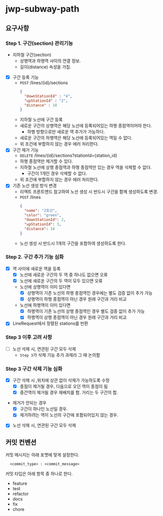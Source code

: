 # jwp-subway-path

## 요구사항

### Step 1. 구간(section) 관리기능

- 지하철 구간(section)
    - 상행역과 하행역 사이의 연결 정보.
    - 길이(distance) 속성을 가짐.
- [x] 구간 등록 기능
    - `POST` /lines/{id}/sections
      ```json
      {
        "downStationId" : "4",
        "upStationId" : "2",
        "distance" : 10
      }
      ```
    - 지하철 노선에 구간 등록
    - 새로운 구간의 상행역은 해당 노선에 등록되어있는 하행 종점역이어야 한다.
        - 하행 방향으로만 새로운 역 추가가 가능하다.
    - 새로운 구간의 하행역은 해당 노선에 등록되어있는 역일 수 없다.
    - 위 조건에 부합하지 않는 경우 에러 처리한다.
- [x] 구간 제거 기능
    - `DELETE` /lines/{id}/sections?stationId={station_id}
    - 하행 종점역만 제거할 수 있다.
    - 지하철 노선에 상행 종점역과 하행 종점역만 있는 경우 역을 삭제할 수 없다.
        - 구간이 1개인 경우 삭제할 수 없다.
    - 위 조건에 부합하지 않는 경우 에러 처리한다.
- [x] 기존 노선 생성 방식 변경
    - 리액트 프론트엔드 참고하여 노선 생성 시 반드시 구간을 함께 생성하도록 변경.
    - `POST` /lines
      ```json
      {
        "name": "2호선",
        "color": "green",
        "downStationId": 2,
        "upStationId": 3,
        "distance": 10
      }
      ```
    - 노선 생성 시 반드시 1개의 구간을 포함하여 생성하도록 한다.

### Step 2. 구간 추가 기능 심화

- [x] 역 사이에 새로운 역을 등록
    - [x] 노선에 새로운 구간의 두 역 중 하나도 없으면 오류
    - [x] 노선에 새로운 구간의 두 역이 모두 있으면 오류
    - 노선에 상행역이 이미 있다면
        - [x] 상행역이 기존 노선의 하행 종점역인 경우에는 별도 검증 없이 추가 가능
        - [x] 상행역이 하행 종점역이 아닌 경우 원래 구간과 거리 비교
    - 노선에 하행역이 이미 있다면
        - [x] 하행역이 기존 노선의 상행 종점역인 경우 별도 검증 없이 추가 가능
        - [x] 하행역이 상행 종점역이 아닌 경우 원래 구간과 거리 비교
- [x] LineRequest에서 정렬된 stations를 반환

### Step 3 이후 고려 사항

- [ ] 노선 삭제 시, 연관된 구간 모두 삭제
    - `Step 3`가 삭제 기능 추가 과제라 그 때 논의함

### Step 3 구간 삭제 기능 심화
- [x] 구간 삭제 시 ,위치에 상관 없이 삭제가 가능하도록 수정
  - [x] 종점이 제거될 경우, 다음으로 오던 역이 종점이 됨 
  - [x] 중간역이 제거될 경우 재배치를 함. 거리는 두 구간의 합.
- 제거가 안되는 경우
  - [x] 구간이 하나인 노선일 경우.
  - [x] 제거하려는 역이 노선의 구간에 포함되어있지 않는 경우.
- [x] 노선 삭제 시, 연관된 구간 모두 삭제

  

## 커밋 컨벤션

커밋 메시지는 아래 포맷에 맞게 설정한다.

```shell
  <commit_type> : <commit_message>
```

커밋 타입은 아래 항목 중 하나로 한다.

- feature
- test
- refactor
- docs
- fix
- chore